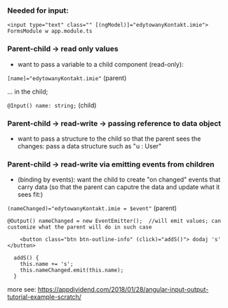 
### Needed for input:

```
<input type="text" class="" [(ngModel)]="edytowanyKontakt.imie">
FormsModule w app.module.ts
```

### Parent-child -> read only values
- want to pass a variable to a child component (read-only): 

`[name]="edytowanyKontakt.imie"` (parent)

... in the child; 

`@Input() name: string;` (child)

### Parent-child -> read-write -> passing reference to data object

- want to pass a structure to the child so that the parent sees the changes: pass a data structure such 
as "u : User"


### Parent-child -> read-write via emitting events from children 

- (binding by events): want the child to create "on changed" events that carry data (so that the parent can caputre the data and update
what it sees fit:)

`(nameChanged)="edytowanyKontakt.imie = $event"` (parent)

`@Output() nameChanged = new EventEmitter();  //will emit values; can customize what the parent will do in such case`

```
    <button class="btn btn-outline-info" (click)="addS()"> dodaj 's' </button>

  addS() {
    this.name += 's';
    this.nameChanged.emit(this.name);
  }
```


more see: https://appdividend.com/2018/01/28/angular-input-output-tutorial-example-scratch/
